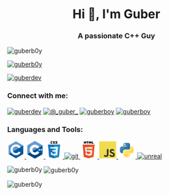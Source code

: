 <h1 align="center">Hi 👋, I'm Guber</h1>
<h3 align="center">A passionate C++ Guy</h3>

<p align="left"> <img src="https://komarev.com/ghpvc/?username=guberb0y&label=Profile%20views&color=0e75b6&style=flat" alt="guberb0y" /> </p>

<p align="left"> <a href="https://github.com/ryo-ma/github-profile-trophy"><img src="https://github-profile-trophy.vercel.app/?username=guberb0y" alt="guberb0y" /></a> </p>

<p align="left"> <a href="https://twitter.com/guberdev" target="blank"><img src="https://img.shields.io/twitter/follow/guberdev?logo=twitter&style=for-the-badge" alt="guberdev" /></a> </p>

<h3 align="left">Connect with me:</h3>
<p align="left">
<a href="https://twitter.com/guberdev" target="blank"><img align="center" src="https://raw.githubusercontent.com/rahuldkjain/github-profile-readme-generator/master/src/images/icons/Social/twitter.svg" alt="guberdev" height="30" width="40" /></a>
<a href="https://www.youtube.com/c/@_guber_" target="blank"><img align="center" src="https://raw.githubusercontent.com/rahuldkjain/github-profile-readme-generator/master/src/images/icons/Social/youtube.svg" alt="@_guber_" height="30" width="40" /></a>
<a href="https://www.leetcode.com/guberboy" target="blank"><img align="center" src="https://raw.githubusercontent.com/rahuldkjain/github-profile-readme-generator/master/src/images/icons/Social/leet-code.svg" alt="guberboy" height="30" width="40" /></a>
<a href="https://discord.gg/guberboy" target="blank"><img align="center" src="https://raw.githubusercontent.com/rahuldkjain/github-profile-readme-generator/master/src/images/icons/Social/discord.svg" alt="guberboy" height="30" width="40" /></a>
</p>

<h3 align="left">Languages and Tools:</h3>
<p align="left"> <a href="https://www.cprogramming.com/" target="_blank" rel="noreferrer"> <img src="https://raw.githubusercontent.com/devicons/devicon/master/icons/c/c-original.svg" alt="c" width="40" height="40"/> </a> <a href="https://www.w3schools.com/cpp/" target="_blank" rel="noreferrer"> <img src="https://raw.githubusercontent.com/devicons/devicon/master/icons/cplusplus/cplusplus-original.svg" alt="cplusplus" width="40" height="40"/> </a> <a href="https://www.w3schools.com/css/" target="_blank" rel="noreferrer"> <img src="https://raw.githubusercontent.com/devicons/devicon/master/icons/css3/css3-original-wordmark.svg" alt="css3" width="40" height="40"/> </a> <a href="https://git-scm.com/" target="_blank" rel="noreferrer"> <img src="https://www.vectorlogo.zone/logos/git-scm/git-scm-icon.svg" alt="git" width="40" height="40"/> </a> <a href="https://www.w3.org/html/" target="_blank" rel="noreferrer"> <img src="https://raw.githubusercontent.com/devicons/devicon/master/icons/html5/html5-original-wordmark.svg" alt="html5" width="40" height="40"/> </a> <a href="https://developer.mozilla.org/en-US/docs/Web/JavaScript" target="_blank" rel="noreferrer"> <img src="https://raw.githubusercontent.com/devicons/devicon/master/icons/javascript/javascript-original.svg" alt="javascript" width="40" height="40"/> </a> <a href="https://www.python.org" target="_blank" rel="noreferrer"> <img src="https://raw.githubusercontent.com/devicons/devicon/master/icons/python/python-original.svg" alt="python" width="40" height="40"/> </a> <a href="https://unrealengine.com/" target="_blank" rel="noreferrer"> <img src="https://raw.githubusercontent.com/kenangundogan/fontisto/036b7eca71aab1bef8e6a0518f7329f13ed62f6b/icons/svg/brand/unreal-engine.svg" alt="unreal" width="40" height="40"/> </a> </p>

<p><img align="left" src="https://github-readme-stats.vercel.app/api/top-langs?username=guberb0y&show_icons=true&locale=en&layout=compact" alt="guberb0y" /></p>

<p>&nbsp;<img align="center" src="https://github-readme-stats.vercel.app/api?username=guberb0y&show_icons=true&locale=en" alt="guberb0y" /></p>

<p><img align="center" src="https://github-readme-streak-stats.herokuapp.com/?user=guberb0y&" alt="guberb0y" /></p>
